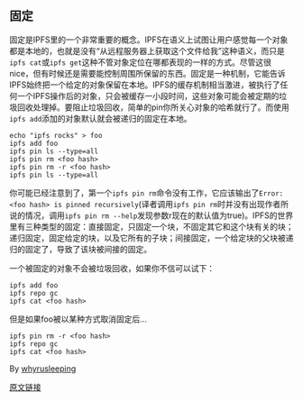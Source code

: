 ## 固定

固定是IPFS里的一个非常重要的概念。IPFS在语义上试图让用户感觉每一个对象都是本地的，也就是没有“从远程服务器上获取这个文件给我”这种语义，而只是`ipfs cat`或`ipfs get`这种不管对象定位在哪都表现的一样的方式。尽管这很nice，但有时候还是需要能控制周围所保留的东西。固定是一种机制，它能告诉IPFS始终把一个给定的对象保留在本地。IPFS的缓存机制相当激进，被执行了任何一个IPFS操作后的对象，只会被缓存一小段时间，这些对象可能会被定期的垃圾回收处理掉。要阻止垃圾回收，简单的pin你所关心对象的哈希就行了。而使用`ipfs add`添加的对象默认就会被递归的固定在本地。

```
echo "ipfs rocks" > foo
ipfs add foo
ipfs pin ls --type=all
ipfs pin rm <foo hash>
ipfs pin rm -r <foo hash>
ipfs pin ls --type=all
```

你可能已经注意到了，第一个`ipfs pin rm`命令没有工作，它应该输出了`Error: <foo hash> is pinned recursively`(译者调用`ipfs pin rm`时并没有出现作者所说的情况，调用`ipfs pin rm --help`发现参数r现在的默认值为true)。IPFS的世界里有三种类型的固定：直接固定，只固定一个块，不固定其它和这个块有关的块；递归固定，固定给定的块，以及它所有的子块；间接固定，一个给定块的父块被递归的固定了，导致了该块被间接的固定。

一个被固定的对象不会被垃圾回收，如果你不信可以试下：

```
ipfs add foo
ipfs repo gc
ipfs cat <foo hash>
```

但是如果foo被以某种方式取消固定后...

```
ipfs pin rm -r <foo hash>
ipfs repo gc
ipfs cat <foo hash>
```

By [whyrusleeping](http://github.com/whyrusleeping)

[原文链接](https://ipfs.io/ipfs/QmNZiPk974vDsPmQii3YbrMKfi12KTSNM7XMiYyiea4VYZ/example#/ipfs/QmRFTtbyEp3UaT67ByYW299Suw7HKKnWK6NJMdNFzDjYdX/pinning/readme.md)